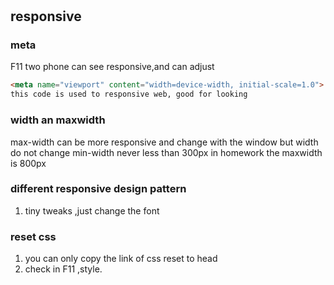#

## responsive

### meta

F11 two phone can see responsive,and can adjust

~~~~html
<meta name="viewport" content="width=device-width, initial-scale=1.0">
this code is used to responsive web, good for looking
~~~~

### width an maxwidth

max-width can be more responsive and change with the window
but width do not change
min-width never less than 300px
in homework the maxwidth is 800px

### different responsive design pattern

1. tiny tweaks ,just change the font

### reset css 

1. you can only copy the link of css reset to head 
2. check in F11 ,style.
   
